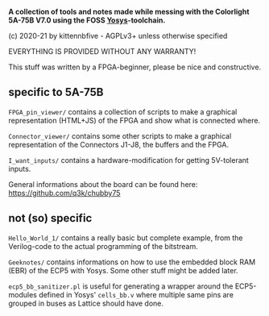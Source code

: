 **A collection of tools and notes made while messing with the Colorlight 5A-75B V7.0 using the FOSS [Yosys](https://github.com/YosysHQ)-toolchain.**

(c) 2020-21 by kittennbfive - AGPLv3+ unless otherwise specified

EVERYTHING IS PROVIDED WITHOUT ANY WARRANTY!

This stuff was written by a FPGA-beginner, please be nice and constructive.

## specific to 5A-75B

`FPGA_pin_viewer/` contains a collection of scripts to make a graphical representation (HTML+JS) of the FPGA and show what is connected where.

`Connector_viewer/` contains some other scripts to make a graphical representation of the Connectors J1-J8, the buffers and the FPGA.

`I_want_inputs/` contains a hardware-modification for getting 5V-tolerant inputs. 

General informations about the board can be found here: https://github.com/q3k/chubby75

## not (so) specific

`Hello_World_1/` contains a really basic but complete example, from the Verilog-code to the actual programming of the bitstream.

`Geeknotes/` contains informations on how to use the embedded block RAM (EBR) of the ECP5 with Yosys. Some other stuff might be added later.

`ecp5_bb_sanitizer.pl` is useful for generating a wrapper around the ECP5-modules defined in Yosys' `cells_bb.v` where multiple same pins are grouped in buses as Lattice should have done.

